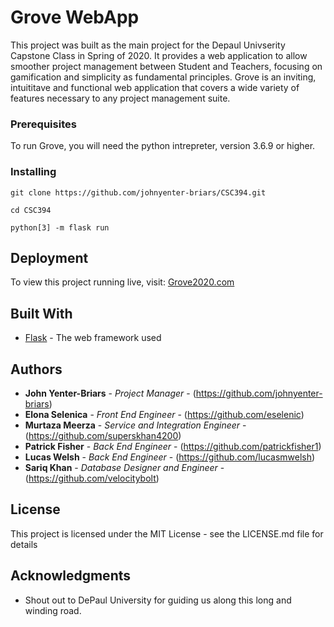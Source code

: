 # Grove WebApp

This project was built as the main project for the Depaul Univserity Capstone Class in Spring of 2020. It provides a web application to allow smoother project management between Student and Teachers, focusing on gamification and simplicity as fundamental principles. Grove is an inviting, intuititave and functional web application that covers a wide variety of features necessary to any project management suite. 

### Prerequisites

To run Grove, you will need the python intrepreter, version 3.6.9 or higher.

### Installing

```
git clone https://github.com/johnyenter-briars/CSC394.git
```

```
cd CSC394
```

```
python[3] -m flask run
```

## Deployment

To view this project running live, visit: [Grove2020.com](https://grove2020.herokuapp.com/)

## Built With

* [Flask](https://flask.palletsprojects.com/en/1.1.x/) - The web framework used

## Authors

* **John Yenter-Briars** - *Project Manager* - (https://github.com/johnyenter-briars)
* **Elona Selenica** - *Front End Engineer* - (https://github.com/eselenic)
* **Murtaza Meerza** - *Service and Integration Engineer* - (https://github.com/superskhan4200)
* **Patrick Fisher** - *Back End Engineer* - (https://github.com/patrickfisher1)
* **Lucas Welsh** - *Back End Engineer* - (https://github.com/lucasmwelsh)
* **Sariq Khan** - *Database Designer and Engineer* - (https://github.com/velocitybolt)

## License

This project is licensed under the MIT License - see the LICENSE.md file for details

## Acknowledgments

* Shout out to DePaul University for guiding us along this long and winding road. 
